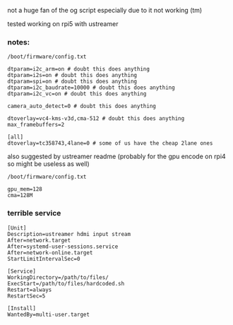 not a huge fan of the og script especially due to it not working (tm)

tested working on rpi5 with ustreamer

### notes:

`/boot/firmware/config.txt`
```
dtparam=i2c_arm=on # doubt this does anything
dtparam=i2s=on # doubt this does anything
dtparam=spi=on # doubt this does anything
dtparam=i2c_baudrate=10000 # doubt this does anything
dtparam=i2c_vc=on # doubt this does anything

camera_auto_detect=0 # doubt this does anything

dtoverlay=vc4-kms-v3d,cma-512 # doubt this does anything
max_framebuffers=2

[all]
dtoverlay=tc358743,4lane=0 # some of us have the cheap 2lane ones
```


also suggested by ustreamer readme (probably for the gpu encode on rpi4 so might be useless as well)

`/boot/firmware/config.txt`
```
gpu_mem=128
cma=128M
```

### terrible service
```
[Unit]
Description=ustreamer hdmi input stream
After=network.target
After=systemd-user-sessions.service
After=network-online.target
StartLimitIntervalSec=0

[Service]
WorkingDirectory=/path/to/files/
ExecStart=/path/to/files/hardcoded.sh
Restart=always
RestartSec=5

[Install]
WantedBy=multi-user.target
```